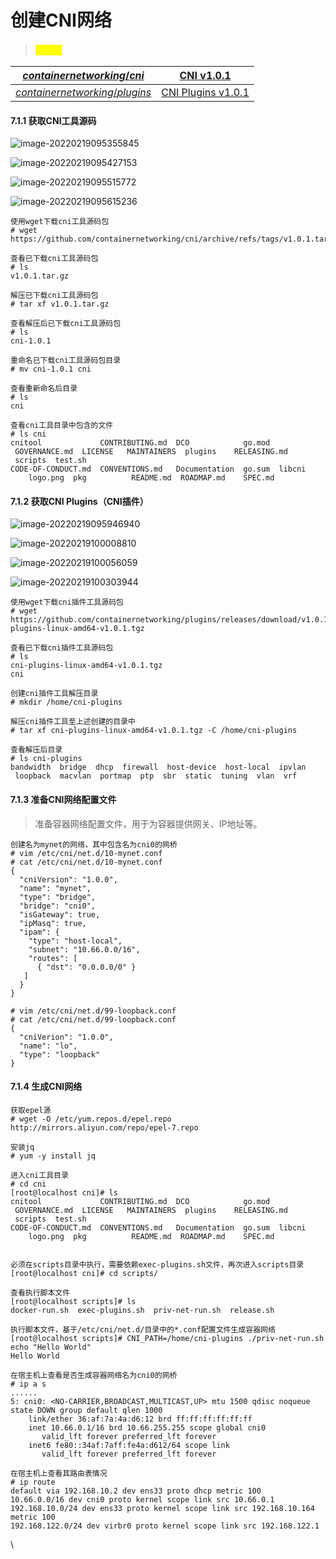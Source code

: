 # 创建CNI网络

> <mark style="color:yellow;">**说明：**</mark>
>
>

| [_containernetworking_/_cni_](https://github.com/containernetworking/cni)         | [CNI v1.0.1](https://github.com/containernetworking/cni/releases/tag/v1.0.1)             |
| --------------------------------------------------------------------------------- | ---------------------------------------------------------------------------------------- |
| [_containernetworking_/_plugins_](https://github.com/containernetworking/plugins) | [CNI Plugins v1.0.1](https://github.com/containernetworking/plugins/releases/tag/v1.0.1) |

#### 7.1.1 获取CNI工具源码

![image-20220219095355845](file:///G:/game/05\_%E5%AE%B9%E5%99%A8%E7%AE%A1%E7%90%86%E5%B7%A5%E5%85%B7Containerd/05\_%E5%AE%B9%E5%99%A8%E7%AE%A1%E7%90%86%E5%B7%A5%E5%85%B7%20Containerd/01\_%E7%AC%94%E8%AE%B0/%E8%BD%BB%E9%87%8F%E7%BA%A7%E5%AE%B9%E5%99%A8%E7%AE%A1%E7%90%86%E5%B7%A5%E5%85%B7%20Containerd.assets/image-20220219095355845.png?lastModify=1717923303)

![image-20220219095427153](file:///G:/game/05\_%E5%AE%B9%E5%99%A8%E7%AE%A1%E7%90%86%E5%B7%A5%E5%85%B7Containerd/05\_%E5%AE%B9%E5%99%A8%E7%AE%A1%E7%90%86%E5%B7%A5%E5%85%B7%20Containerd/01\_%E7%AC%94%E8%AE%B0/%E8%BD%BB%E9%87%8F%E7%BA%A7%E5%AE%B9%E5%99%A8%E7%AE%A1%E7%90%86%E5%B7%A5%E5%85%B7%20Containerd.assets/image-20220219095427153.png?lastModify=1717923303)

![image-20220219095515772](file:///G:/game/05\_%E5%AE%B9%E5%99%A8%E7%AE%A1%E7%90%86%E5%B7%A5%E5%85%B7Containerd/05\_%E5%AE%B9%E5%99%A8%E7%AE%A1%E7%90%86%E5%B7%A5%E5%85%B7%20Containerd/01\_%E7%AC%94%E8%AE%B0/%E8%BD%BB%E9%87%8F%E7%BA%A7%E5%AE%B9%E5%99%A8%E7%AE%A1%E7%90%86%E5%B7%A5%E5%85%B7%20Containerd.assets/image-20220219095515772.png?lastModify=1717923303)

![image-20220219095615236](file:///G:/game/05\_%E5%AE%B9%E5%99%A8%E7%AE%A1%E7%90%86%E5%B7%A5%E5%85%B7Containerd/05\_%E5%AE%B9%E5%99%A8%E7%AE%A1%E7%90%86%E5%B7%A5%E5%85%B7%20Containerd/01\_%E7%AC%94%E8%AE%B0/%E8%BD%BB%E9%87%8F%E7%BA%A7%E5%AE%B9%E5%99%A8%E7%AE%A1%E7%90%86%E5%B7%A5%E5%85%B7%20Containerd.assets/image-20220219095615236.png?lastModify=1717923303)

```
使用wget下载cni工具源码包
# wget https://github.com/containernetworking/cni/archive/refs/tags/v1.0.1.tar.gz
```

```
查看已下载cni工具源码包
# ls
v1.0.1.tar.gz
​
解压已下载cni工具源码包
# tar xf v1.0.1.tar.gz
​
查看解压后已下载cni工具源码包
# ls
cni-1.0.1
​
重命名已下载cni工具源码包目录
# mv cni-1.0.1 cni
​
查看重新命名后目录
# ls
cni
​
查看cni工具目录中包含的文件
# ls cni
cnitool             CONTRIBUTING.md  DCO            go.mod  GOVERNANCE.md  LICENSE   MAINTAINERS  plugins    RELEASING.md  scripts  test.sh
CODE-OF-CONDUCT.md  CONVENTIONS.md   Documentation  go.sum  libcni         logo.png  pkg          README.md  ROADMAP.md    SPEC.md
```

#### 7.1.2 获取CNI Plugins（CNI插件）

![image-20220219095946940](file:///G:/game/05\_%E5%AE%B9%E5%99%A8%E7%AE%A1%E7%90%86%E5%B7%A5%E5%85%B7Containerd/05\_%E5%AE%B9%E5%99%A8%E7%AE%A1%E7%90%86%E5%B7%A5%E5%85%B7%20Containerd/01\_%E7%AC%94%E8%AE%B0/%E8%BD%BB%E9%87%8F%E7%BA%A7%E5%AE%B9%E5%99%A8%E7%AE%A1%E7%90%86%E5%B7%A5%E5%85%B7%20Containerd.assets/image-20220219095946940.png?lastModify=1717923303)

![image-20220219100008810](file:///G:/game/05\_%E5%AE%B9%E5%99%A8%E7%AE%A1%E7%90%86%E5%B7%A5%E5%85%B7Containerd/05\_%E5%AE%B9%E5%99%A8%E7%AE%A1%E7%90%86%E5%B7%A5%E5%85%B7%20Containerd/01\_%E7%AC%94%E8%AE%B0/%E8%BD%BB%E9%87%8F%E7%BA%A7%E5%AE%B9%E5%99%A8%E7%AE%A1%E7%90%86%E5%B7%A5%E5%85%B7%20Containerd.assets/image-20220219100008810.png?lastModify=1717923303)

![image-20220219100056059](file:///G:/game/05\_%E5%AE%B9%E5%99%A8%E7%AE%A1%E7%90%86%E5%B7%A5%E5%85%B7Containerd/05\_%E5%AE%B9%E5%99%A8%E7%AE%A1%E7%90%86%E5%B7%A5%E5%85%B7%20Containerd/01\_%E7%AC%94%E8%AE%B0/%E8%BD%BB%E9%87%8F%E7%BA%A7%E5%AE%B9%E5%99%A8%E7%AE%A1%E7%90%86%E5%B7%A5%E5%85%B7%20Containerd.assets/image-20220219100056059.png?lastModify=1717923303)

![image-20220219100303944](file:///G:/game/05\_%E5%AE%B9%E5%99%A8%E7%AE%A1%E7%90%86%E5%B7%A5%E5%85%B7Containerd/05\_%E5%AE%B9%E5%99%A8%E7%AE%A1%E7%90%86%E5%B7%A5%E5%85%B7%20Containerd/01\_%E7%AC%94%E8%AE%B0/%E8%BD%BB%E9%87%8F%E7%BA%A7%E5%AE%B9%E5%99%A8%E7%AE%A1%E7%90%86%E5%B7%A5%E5%85%B7%20Containerd.assets/image-20220219100303944.png?lastModify=1717923303)

```
使用wget下载cni插件工具源码包
# wget https://github.com/containernetworking/plugins/releases/download/v1.0.1/cni-plugins-linux-amd64-v1.0.1.tgz
```

```
查看已下载cni插件工具源码包
# ls
cni-plugins-linux-amd64-v1.0.1.tgz
cni
​
创建cni插件工具解压目录
# mkdir /home/cni-plugins
​
解压cni插件工具至上述创建的目录中
# tar xf cni-plugins-linux-amd64-v1.0.1.tgz -C /home/cni-plugins
​
查看解压后目录
# ls cni-plugins
bandwidth  bridge  dhcp  firewall  host-device  host-local  ipvlan  loopback  macvlan  portmap  ptp  sbr  static  tuning  vlan  vrf
```

#### 7.1.3 准备CNI网络配置文件

> 准备容器网络配置文件，用于为容器提供网关、IP地址等。

```
创建名为mynet的网络，其中包含名为cni0的网桥
# vim /etc/cni/net.d/10-mynet.conf
# cat /etc/cni/net.d/10-mynet.conf
{
  "cniVersion": "1.0.0",
  "name": "mynet",
  "type": "bridge",
  "bridge": "cni0",
  "isGateway": true,
  "ipMasq": true,
  "ipam": {
    "type": "host-local",
    "subnet": "10.66.0.0/16",
    "routes": [
      { "dst": "0.0.0.0/0" }
   ]
  }
}
```

```
# vim /etc/cni/net.d/99-loopback.conf
# cat /etc/cni/net.d/99-loopback.conf
{
  "cniVerion": "1.0.0",
  "name": "lo",
  "type": "loopback"
}
```

#### 7.1.4 生成CNI网络

```
获取epel源
# wget -O /etc/yum.repos.d/epel.repo http://mirrors.aliyun.com/repo/epel-7.repo
​
安装jq
# yum -y install jq
```

```
进入cni工具目录
# cd cni
[root@localhost cni]# ls
cnitool             CONTRIBUTING.md  DCO            go.mod  GOVERNANCE.md  LICENSE   MAINTAINERS  plugins    RELEASING.md  scripts  test.sh
CODE-OF-CONDUCT.md  CONVENTIONS.md   Documentation  go.sum  libcni         logo.png  pkg          README.md  ROADMAP.md    SPEC.md
​
​
必须在scripts目录中执行，需要依赖exec-plugins.sh文件，再次进入scripts目录
[root@localhost cni]# cd scripts/ 
​
查看执行脚本文件
[root@localhost scripts]# ls
docker-run.sh  exec-plugins.sh  priv-net-run.sh  release.sh
​
执行脚本文件，基于/etc/cni/net.d/目录中的*.conf配置文件生成容器网络
[root@localhost scripts]# CNI_PATH=/home/cni-plugins ./priv-net-run.sh echo "Hello World"
Hello World
```

```
在宿主机上查看是否生成容器网络名为cni0的网桥
# ip a s
......
5: cni0: <NO-CARRIER,BROADCAST,MULTICAST,UP> mtu 1500 qdisc noqueue state DOWN group default qlen 1000
    link/ether 36:af:7a:4a:d6:12 brd ff:ff:ff:ff:ff:ff
    inet 10.66.0.1/16 brd 10.66.255.255 scope global cni0
       valid_lft forever preferred_lft forever
    inet6 fe80::34af:7aff:fe4a:d612/64 scope link
       valid_lft forever preferred_lft forever
```

```
在宿主机上查看其路由表情况
# ip route
default via 192.168.10.2 dev ens33 proto dhcp metric 100
10.66.0.0/16 dev cni0 proto kernel scope link src 10.66.0.1
192.168.10.0/24 dev ens33 proto kernel scope link src 192.168.10.164 metric 100
192.168.122.0/24 dev virbr0 proto kernel scope link src 192.168.122.1
```

\
